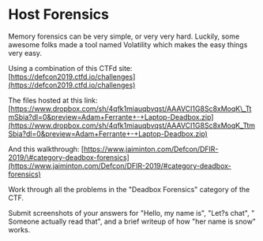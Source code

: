 # Host Forensics

Memory forensics can be very simple, or very very hard. Luckily, some awesome folks made a tool named Volatility which makes the easy things very easy.

Using a combination of this CTFd site: [https://defcon2019.ctfd.io/challenges](https://defcon2019.ctfd.io/challenges)

The files hosted at this link: [https://www.dropbox.com/sh/4qfk1miauqbvqst/AAAVCI1G8Sc8xMoqK\_TtmSbia?dl=0&preview=Adam+Ferrante+-+Laptop-Deadbox.zip](https://www.dropbox.com/sh/4qfk1miauqbvqst/AAAVCI1G8Sc8xMoqK_TtmSbia?dl=0&preview=Adam+Ferrante+-+Laptop-Deadbox.zip)

And this walkthrough: [https://www.jaiminton.com/Defcon/DFIR-2019/\#category-deadbox-forensics](https://www.jaiminton.com/Defcon/DFIR-2019/#category-deadbox-forensics)

Work through all the problems in the "Deadbox Forensics" category of the CTF.

Submit screenshots of your answers for "Hello, my name is", "Let?s chat", " Someone actually read that", and a brief writeup of how "her name is snow" works.

